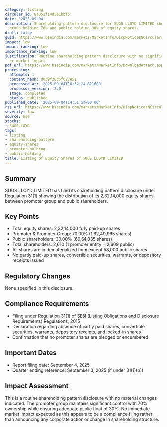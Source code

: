 ```yaml
---
category: listing
circular_id: 8a351f14d5e1bbf5
date: '2025-09-04'
description: Shareholding pattern disclosure for SUGS LLOYD LIMITED showing promoter
  group holding 70% and public holding 30% of equity shares.
draft: false
guid: https://www.bseindia.com/markets/MarketInfo/DispNoticesNCirculars.aspx?Noticeid={26525E6B-85BE-4261-B3D9-D45A8C30FCAE}&noticeno=20250904-61&dt=09/04/2025&icount=61&totcount=68&flag=0
impact: low
impact_ranking: low
importance_ranking: low
justification: Routine shareholding pattern disclosure with no significant changes
  or market impact
pdf_url: https://www.bseindia.com/markets/MarketInfo/DownloadAttach.aspx?id=20250904-61&attachedId=fbb2a9e9-7456-4100-b939-c20dccb2641c
processing:
  attempts: 1
  content_hash: d039f28c5f627e51
  processed_at: '2025-09-04T18:32:24.821600'
  processor_version: '2.0'
  stage: completed
  status: published
published_date: '2025-09-04T14:51:53+00:00'
rss_url: https://www.bseindia.com/markets/MarketInfo/DispNoticesNCirculars.aspx?Noticeid={26525E6B-85BE-4261-B3D9-D45A8C30FCAE}&noticeno=20250904-61&dt=09/04/2025&icount=61&totcount=68&flag=0
severity: low
source: bse
stocks:
- SUGSLLOYD
tags:
- listing
- shareholding-pattern
- equity-shares
- promoter-holding
- public-holding
title: Listing of Equity Shares of SUGS LLOYD LIMITED
---
```


## Summary

SUGS LLOYD LIMITED has filed its shareholding pattern disclosure under Regulation 31(1) showing the distribution of its 2,32,14,000 equity shares between promoter group and public shareholders.

## Key Points

- Total equity shares: 2,32,14,000 fully paid-up shares
- Promoter & Promoter Group: 70.00% (1,62,49,965 shares)
- Public shareholders: 30.00% (69,64,035 shares)
- Total shareholders: 2,610 (1 promoter entity + 2,609 public)
- All shares are in dematerialized form except 58,000 public shares
- No partly paid-up shares, convertible securities, warrants, or depository receipts issued

## Regulatory Changes

None specified in this disclosure.

## Compliance Requirements

- Filing under Regulation 31(1) of SEBI (Listing Obligations and Disclosure Requirements) Regulations, 2015
- Declaration regarding absence of partly paid shares, convertible securities, warrants, depository receipts, and locked-in shares
- Confirmation that no promoter shares are pledged or encumbered

## Important Dates

- Report filing date: September 4, 2025
- Quarter ending reference: September 3, 2025 (if under 31(1)(b))

## Impact Assessment

This is a routine shareholding pattern disclosure with no material changes indicated. The promoter group maintains significant control with 70% ownership while ensuring adequate public float of 30%. No immediate market impact expected as this appears to be a compliance filing rather than announcing any corporate action or change in shareholding structure.